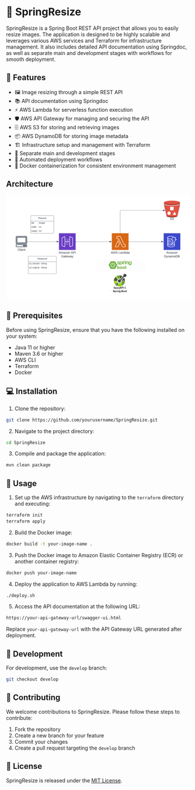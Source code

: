 # 🌿 SpringResize

SpringResize is a Spring Boot REST API project that allows you to easily resize images. The application is designed to
be highly scalable and leverages various AWS services and Terraform for infrastructure management. It also includes
detailed API documentation using Springdoc, as well as separate main and development stages with workflows for smooth
deployment.

## 🌟 Features

- 🖼️ Image resizing through a simple REST API
- 📚 API documentation using Springdoc
- ⚡ AWS Lambda for serverless function execution
- 🛡️ AWS API Gateway for managing and securing the API
- 🗄️ AWS S3 for storing and retrieving images
- 📦 AWS DynamoDB for storing image metadata
- 🏗️ Infrastructure setup and management with Terraform
- 🚦 Separate main and development stages
- 🔄 Automated deployment workflows
- 🐳 Docker containerization for consistent environment management

## Architecture

![Architecture](https://github.com/firattamur/spring-resize/blob/develop/.github/assets/architecture.png)

## 🔧 Prerequisites

Before using SpringResize, ensure that you have the following installed on your system:

- Java 11 or higher
- Maven 3.6 or higher
- AWS CLI
- Terraform
- Docker

## 💻 Installation

1. Clone the repository:

```bash
git clone https://github.com/yourusername/SpringResize.git
```

2. Navigate to the project directory:

```bash
cd SpringResize
```

3. Compile and package the application:

```bash
mvn clean package
```

## 🚀 Usage

1. Set up the AWS infrastructure by navigating to the `terraform` directory and executing:

```bash
terraform init
terraform apply
```

2. Build the Docker image:

```bash
docker build -t your-image-name .
```

3. Push the Docker image to Amazon Elastic Container Registry (ECR) or another container registry:

```bash
docker push your-image-name
```

4. Deploy the application to AWS Lambda by running:

```bash
./deploy.sh
```

5. Access the API documentation at the following URL:

```bash
https://your-api-gateway-url/swagger-ui.html
```

Replace `your-api-gateway-url` with the API Gateway URL generated after deployment.

## 🌱 Development

For development, use the `develop` branch:

```bash
git checkout develop
```

## 🤝 Contributing

We welcome contributions to SpringResize. Please follow these steps to contribute:

1. Fork the repository
2. Create a new branch for your feature
3. Commit your changes
4. Create a pull request targeting the `develop` branch

## 📄 License

SpringResize is released under the [MIT License](LICENSE).
